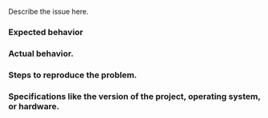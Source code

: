 
Describe the issue here.

### Expected behavior 
### Actual behavior.
### Steps to reproduce the problem.
### Specifications like the version of the project, operating system, or hardware.
